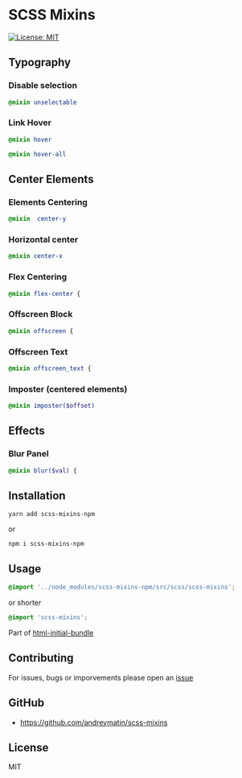 # SCSS Mixins

[![License: MIT](https://img.shields.io/badge/License-MIT-blue.svg)](https://opensource.org/licenses/MIT)




## Typography

### Disable selection
```scss
@mixin unselectable
```

### Link Hover
```scss
@mixin hover
```

```scss
@mixin hover-all
```





## Center Elements

### Elements Centering
```scss
@mixin  center-y
```

### Horizontal center
```scss
@mixin center-x
```

### Flex Centering
```scss
@mixin flex-center {
```
### Offscreen Block
```scss
@mixin offscreen {
```
### Offscreen Text
```scss
@mixin offscreen_text {
```

### Imposter (centered elements)
```scss
@mixin imposter($offset)
```





## Effects

### Blur Panel
```scss
@mixin blur($val) {
```


## Installation


```
yarn add scss-mixins-npm
```

or

```
npm i scss-mixins-npm
```


## Usage

```scss
@import '../node_modules/scss-mixins-npm/src/scss/scss-mixins';
```

or shorter

```scss
@import 'scss-mixins';
```


Part of [html-initial-bundle](https://github.com/andreymatin/html-initial-bundle)


## Contributing

For issues, bugs or imporvements please open an [issue](https://github.com/andreymatin/scss-mixins/issues/new)


## GitHub

- https://github.com/andreymatin/scss-mixins

## License

MIT
